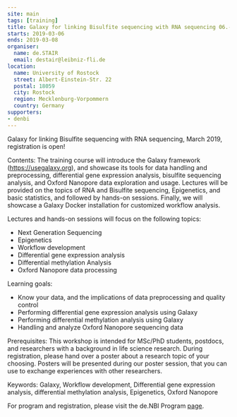```yaml
---
site: main
tags: [training]
title: Galaxy for linking Bisulfite sequencing with RNA sequencing 06.-08.03.2019 in Rostock
starts: 2019-03-06
ends: 2019-03-08
organiser:
  name: de.STAIR
  email: destair@leibniz-fli.de
location:
  name: University of Rostock
  street: Albert-Einstein-Str. 22
  postal: 18059
  city: Rostock
  region: Mecklenburg-Vorpommern
  country: Germany
supporters:
- denbi
---
```


Galaxy for linking Bisulfite sequencing with RNA sequencing, March 2019, registration is open!

Contents:
The training course will introduce the Galaxy framework (https://usegalaxy.org), and showcase its tools for data handling and preprocessing, differential gene expression analysis, bisulfite sequencing analysis, and Oxford Nanopore data exploration and usage. Lectures will be provided on the topics of RNA and Bisulfite sequencing, Epigenetics, and basic statistics, and followed by hands-on sessions. Finally, we will showcase a Galaxy Docker installation for customized workflow analysis.

Lectures and hands-on sessions will focus on the following topics:
- Next Generation Sequencing
- Epigenetics
- Workflow development
- Differential gene expression analysis
- Differential methylation Analysis
- Oxford Nanopore data processing

Learning goals:
- Know your data, and the implications of data preprocessing and quality control
- Performing differential gene expression analysis using Galaxy
- Performing differential methylation analysis using Galaxy
- Handling and analyze Oxford Nanopore sequencing data

Prerequisites:
This workshop is intended for MSc/PhD students, postdocs, and researchers with a background in life science research. During registration, please hand over a poster about a research topic of your choosing. Posters will be presented during our poster session, that you can use to exchange experiences with other researchers.

Keywords:
Galaxy, Workflow development, Differential gene expression analysis, differential methylation analysis, Epigenetics, Oxford Nanopore

For program and registration, please visit the de.NBI Program [page](https://www.denbi.de/training/532-galaxy-for-linking-bisulfite-sequencing-with-rna-sequencing).


